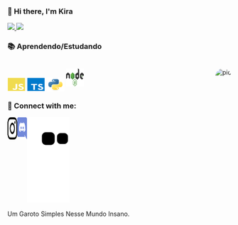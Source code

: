 ### 👋 Hi there, I'm Kira
<div>
  <a href="https://github.com/Ksiinho">
  <img height="180em" src="https://github-readme-stats.vercel.app/api?username=Ksiinho&show_icons=true&theme=dracula&include_all_commits=true&count_private=true"/>
  <img height="180em" src="https://github-readme-stats.vercel.app/api/top-langs/?username=Ksiinho&layout=compact&langs_count=16&theme=dracula"/>
  </a>
<div>
  
  ### 📚 Aprendendo/Estudando
  <div style="display: inline_block"><br>
  <img align="center" alt="Js" height="30" width="40" src="https://raw.githubusercontent.com/devicons/devicon/master/icons/javascript/javascript-plain.svg">
  <img align="center" alt="Ts" height="30" width="40" src="https://raw.githubusercontent.com/devicons/devicon/master/icons/typescript/typescript-plain.svg">
  <img align="center" alt="Python" height="30" width="40" src="https://raw.githubusercontent.com/devicons/devicon/master/icons/python/python-original.svg">
  <a href="https://nodejs.org" target="_blank"> <img src="https://github.com/DiogoMarques2003/DiogoMarques2003/blob/main/.github/logos/nodejs.svg" alt="nodejs" width="40" height="40"/> </a>
  <img align="right" alt="pic" height="150" style="border-radius:50px;" src="https://cdn.discordapp.com/attachments/996529735184158870/1059347591143362601/a_1aec54ab0bf4f3632ebf3581ea80390b.gif">
</div>

 ### 💬 Connect with me:

[<img align="left" alt="Diogo | Instagram" width="22px" src="https://github.com/DiogoMarques2003/DiogoMarques2003/blob/main/.github/logos/instagram-icon.svg" width="50" height="50" />][instagram]
[<img align="left" alt="Diogo | Discord" width="22px" src="https://github.com/DiogoMarques2003/DiogoMarques2003/blob/main/.github/logos/discord.svg" width="50" height="50" />][discord]
     
  ![Snake animation](https://github.com/Ksiinho/Ksiinho/blob/output/github-contribution-grid-snake.svg)
</div>

[instagram]: https://instagram.com/ksiinho
[discord]: https://discord.gg/y2nc9z5TVs


Um Garoto Simples Nesse Mundo Insano.
  
